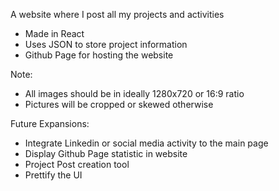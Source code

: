 A website where I post all my projects and activities

- Made in React
- Uses JSON to store project information
- Github Page for hosting the website

Note:
- All images should be in ideally 1280x720 or 16:9 ratio
- Pictures will be cropped or skewed otherwise

Future Expansions:
- Integrate Linkedin or social media activity to the main page
- Display Github Page statistic in website
- Project Post creation tool
- Prettify the UI